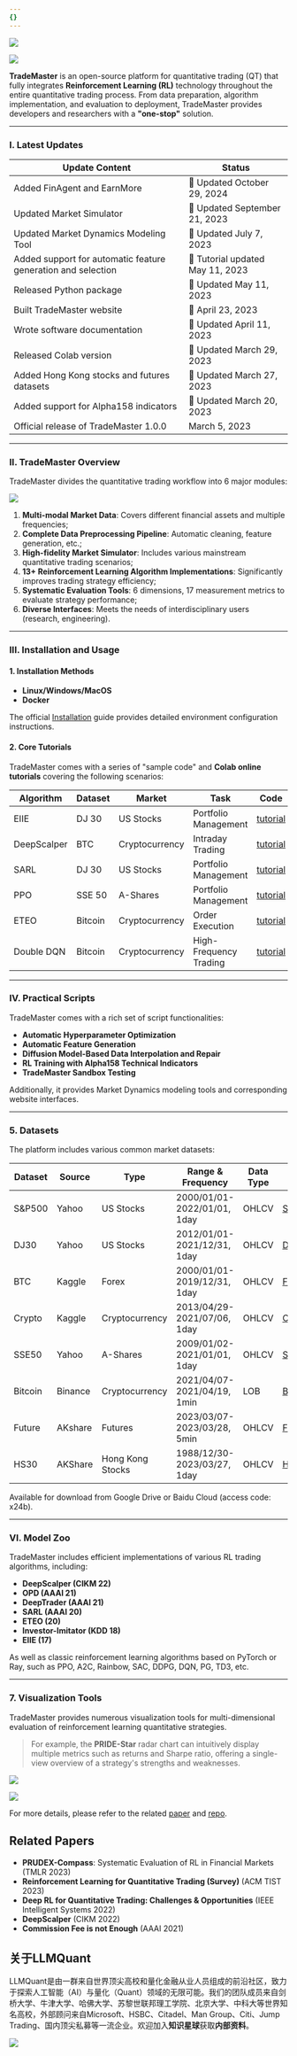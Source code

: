 ```yaml
---
{}
---
```


![](https://fastly.jsdelivr.net/gh/bucketio/img11@main/2024/10/21/1729466068183-23134fce-3131-4262-b18c-f378d71af4f6.gif)

![](https://fastly.jsdelivr.net/gh/bucketio/img9@main/2024/10/20/1729465031968-b3c8959e-1d37-4b8a-91b1-b0b0dfe25143.png)

**TradeMaster** is an open-source platform for quantitative trading (QT) that fully integrates **Reinforcement Learning (RL)** technology throughout the entire quantitative trading process. From data preparation, algorithm implementation, and evaluation to deployment, TradeMaster provides developers and researchers with a **"one-stop"** solution.

---

### I. Latest Updates

| Update Content | Status |
| --- | --- |
| Added FinAgent and EarnMore | 🔨 Updated October 29, 2024 |
| Updated Market Simulator | 🔨 Updated September 21, 2023 |
| Updated Market Dynamics Modeling Tool | 🔧 Updated July 7, 2023 |
| Added support for automatic feature generation and selection | 🔨 Tutorial updated May 11, 2023 |
| Released Python package | 🐳 Updated May 11, 2023 |
| Built TradeMaster website | 🐳 April 23, 2023 |
| Wrote software documentation | 💬 Updated April 11, 2023 |
| Released Colab version | 💬 Updated March 29, 2023 |
| Added Hong Kong stocks and futures datasets | 🧭 Updated March 27, 2023 |
| Added support for Alpha158 indicators | 🔨 Updated March 20, 2023 |
| Official release of TradeMaster 1.0.0 | March 5, 2023 |

---

### II. TradeMaster Overview

TradeMaster divides the quantitative trading workflow into 6 major modules:


![](https://fastly.jsdelivr.net/gh/bucketio/img12@main/2025/01/29/1738123026827-f604dec0-5a06-4fb4-b186-c296326e624a.png)


1. **Multi-modal Market Data**: Covers different financial assets and multiple frequencies;
2. **Complete Data Preprocessing Pipeline**: Automatic cleaning, feature generation, etc.;
3. **High-fidelity Market Simulator**: Includes various mainstream quantitative trading scenarios;
4. **13+ Reinforcement Learning Algorithm Implementations**: Significantly improves trading strategy efficiency;
5. **Systematic Evaluation Tools**: 6 dimensions, 17 measurement metrics to evaluate strategy performance;
6. **Diverse Interfaces**: Meets the needs of interdisciplinary users (research, engineering).

---

### III. Installation and Usage

#### 1. Installation Methods

- **Linux/Windows/MacOS**  
- **Docker**  

The official [Installation](#) guide provides detailed environment configuration instructions.

#### 2. Core Tutorials

TradeMaster comes with a series of "sample code" and **Colab online tutorials** covering the following scenarios:

| Algorithm | Dataset | Market | Task | Code |
| --- | --- | --- | --- | --- |
| EIIE | DJ 30 | US Stocks | Portfolio Management | [tutorial](#) |
| DeepScalper | BTC | Cryptocurrency | Intraday Trading | [tutorial](#) |
| SARL | DJ 30 | US Stocks | Portfolio Management | [tutorial](#) |
| PPO | SSE 50 | A-Shares | Portfolio Management | [tutorial](#) |
| ETEO | Bitcoin | Cryptocurrency | Order Execution | [tutorial](#) |
| Double DQN | Bitcoin | Cryptocurrency | High-Frequency Trading | [tutorial](#) |

---

### IV. Practical Scripts

TradeMaster comes with a rich set of script functionalities:

- **Automatic Hyperparameter Optimization**
- **Automatic Feature Generation**
- **Diffusion Model-Based Data Interpolation and Repair**
- **RL Training with Alpha158 Technical Indicators**
- **TradeMaster Sandbox Testing**

Additionally, it provides Market Dynamics modeling tools and corresponding website interfaces.

---

### 5. Datasets

The platform includes various common market datasets:

| Dataset | Source     | Type       | Range & Frequency     | Data Type | Link |
| ------- | ---------- | ---------- | -------------------- | -------- | ---- |
| S&P500  | Yahoo      | US Stocks  | 2000/01/01-2022/01/01, 1day | OHLCV  | [SP500](#) |
| DJ30    | Yahoo      | US Stocks  | 2012/01/01-2021/12/31, 1day | OHLCV  | [DJ30](#) |
| BTC     | Kaggle     | Forex      | 2000/01/01-2019/12/31, 1day | OHLCV  | [FX](#)   |
| Crypto  | Kaggle     | Cryptocurrency | 2013/04/29-2021/07/06, 1day | OHLCV  | [Crypto](#) |
| SSE50   | Yahoo      | A-Shares   | 2009/01/02-2021/01/01, 1day | OHLCV  | [SSE50](#) |
| Bitcoin | Binance    | Cryptocurrency | 2021/04/07-2021/04/19, 1min | LOB    | [Binance](#) |
| Future  | AKshare    | Futures    | 2023/03/07-2023/03/28, 5min | OHLCV  | [Future](#) |
| HS30    | AKShare    | Hong Kong Stocks | 1988/12/30-2023/03/27, 1day | OHLCV  | [HS30](#) |

Available for download from Google Drive or Baidu Cloud (access code: x24b).

---

### VI. Model Zoo

TradeMaster includes efficient implementations of various RL trading algorithms, including:

- **DeepScalper (CIKM 22)**
- **OPD (AAAI 21)**
- **DeepTrader (AAAI 21)**
- **SARL (AAAI 20)**
- **ETEO (20)**
- **Investor-Imitator (KDD 18)**
- **EIIE (17)**

As well as classic reinforcement learning algorithms based on PyTorch or Ray, such as PPO, A2C, Rainbow, SAC, DDPG, DQN, PG, TD3, etc.

---

### 7. Visualization Tools

TradeMaster provides numerous visualization tools for multi-dimensional evaluation of reinforcement learning quantitative strategies.  
> For example, the **PRIDE-Star** radar chart can intuitively display multiple metrics such as returns and Sharpe ratio, offering a single-view overview of a strategy's strengths and weaknesses.


![](https://fastly.jsdelivr.net/gh/bucketio/img2@main/2025/01/29/1738123100989-f58db4af-6048-40c1-aaf2-1b3adbe6e98c.png)

![](https://fastly.jsdelivr.net/gh/bucketio/img3@main/2025/01/29/1738123086122-b3c91503-802d-4e17-b5c4-fda19faf4838.png)


For more details, please refer to the related [paper](#) and [repo](#).

## Related Papers

- **PRUDEX-Compass**: Systematic Evaluation of RL in Financial Markets (TMLR 2023)  
- **Reinforcement Learning for Quantitative Trading (Survey)** (ACM TIST 2023)  
- **Deep RL for Quantitative Trading: Challenges & Opportunities** (IEEE Intelligent Systems 2022)  
- **DeepScalper** (CIKM 2022)  
- **Commission Fee is not Enough** (AAAI 2021)  

## 关于LLMQuant

LLMQuant是由一群来自世界顶尖高校和量化金融从业人员组成的前沿社区，致力于探索人工智能（AI）与量化（Quant）领域的无限可能。我们的团队成员来自剑桥大学、牛津大学、哈佛大学、苏黎世联邦理工学院、北京大学、中科大等世界知名高校，外部顾问来自Microsoft、HSBC、Citadel、Man Group、Citi、Jump Trading、国内顶尖私募等一流企业。欢迎加入**知识星球**获取**内部资料**。


![](https://fastly.jsdelivr.net/gh/bucketio/img13@main/2025/01/29/1738120164157-32d67f79-b006-4f4e-bb7b-13db27759e2b.JPG)